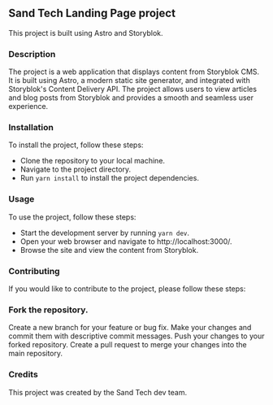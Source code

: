 ## Sand Tech Landing Page project

This project is built using Astro and Storyblok.

### Description

The project is a web application that displays content from Storyblok CMS. It is built using Astro, a modern static site generator, and integrated with Storyblok's Content Delivery API. The project allows users to view articles and blog posts from Storyblok and provides a smooth and seamless user experience.

### Installation

To install the project, follow these steps:

- Clone the repository to your local machine.
- Navigate to the project directory.
- Run `yarn install` to install the project dependencies.

### Usage

To use the project, follow these steps:

- Start the development server by running `yarn dev`.
- Open your web browser and navigate to http://localhost:3000/.
- Browse the site and view the content from Storyblok.

### Contributing

If you would like to contribute to the project, please follow these steps:

### Fork the repository.

Create a new branch for your feature or bug fix.
Make your changes and commit them with descriptive commit messages.
Push your changes to your forked repository.
Create a pull request to merge your changes into the main repository.

### Credits

This project was created by the Sand Tech dev team.
